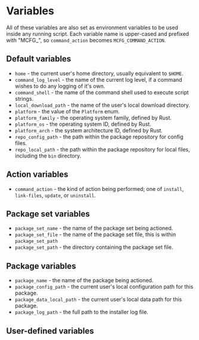 # Variables


All of these variables are also set as environment variables to be used inside any running script. Each variable name
is upper-cased and prefixed with "MCFG_", so `command_action` becomes `MCFG_COMMAND_ACTION`.

## Default variables

* `home` - the current user's home directory, usually equivalent to `$HOME`.
* `command_log_level` - the name of the current log level, if a command wishes to do any
  logging of it's own.
* `command_shell` - the name of the command shell used to execute script strings.
* `local_download_path` - the name of the user's local download directory.
* `platform` - the value of the `Platform` enum.
* `platform_family` - the operating system family, defined by Rust.
* `platform_os` - the operating system ID, defined by Rust.
* `platform_arch` - the system architecture ID, defined by Rust.
* `repo_config_path` - the path within the package repository for config files.
* `repo_local_path` - the path within the package repository for local files, including the
  `bin` directory.

## Action variables

 * `command_action` - the kind of action being performed; one of `install`, `link-files`,
   `update`, or `uninstall`.

## Package set variables

* `package_set_name` - the name of the package set being actioned.
* `package_set_file` - the name of the package set file, this is within `package_set_path`
* `package_set_path` - the directory containing the package set file.

## Package variables

* `package_name` - the name of the package being actioned.
* `package_config_path` - the current user's local configuration path for this package.
* `package_data_local_path` - the current user's local data path for this package.
* `package_log_path` - the full path to the installer log file.

## User-defined variables


